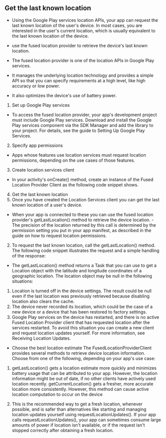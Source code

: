 ## Get the last known location 

- Using the Google Play services location APIs, your app can request the last known location of the user's device. In most cases, you are interested in the user's current location, which is usually equivalent to the last known location of the device.


- use the fused location provider to retrieve the device's last known location. 
- The fused location provider is one of the location APIs in Google Play services. 
- It manages the underlying location technology and provides a simple API so that you can specify requirements at a high level, like high accuracy or low power. 
- It also optimizes the device's use of battery power.

1. Set up Google Play services
- To access the fused location provider, your app's development project must include Google Play services. Download and install the Google Play services component via the SDK Manager and add the library to your project. For details, see the guide to Setting Up Google Play Services.

2. Specify app permissions
- Apps whose features use location services must request location permissions, depending on the use cases of those features.

3. Create location services client
- In your activity's onCreate() method, create an instance of the Fused Location Provider Client as the following code snippet shows.

4.  Get the last known location
1. Once you have created the Location Services client you can get the last known location of a user's device. 
- When your app is connected to these you can use the fused location provider's getLastLocation() method to retrieve the device location. - The precision of the location returned by this call is determined by the permission setting you put in your app manifest, as described in the guide on how to request location permissions.

2. To request the last known location, call the getLastLocation() method. The following code snippet illustrates the request and a simple handling of the response:


- The getLastLocation() method returns a Task that you can use to get a Location object with the latitude and longitude coordinates of a geographic location. The location object may be null in the following situations:

1. Location is turned off in the device settings. The result could be null even if the last location was previously retrieved because disabling location also clears the cache.
2. The device never recorded its location, which could be the case of a new device or a device that has been restored to factory settings.
3. Google Play services on the device has restarted, and there is no active Fused Location Provider client that has requested location after the services restarted. To avoid this situation you can create a new client and request location updates yourself. For more information, see Receiving Location Updates.


- Choose the best location estimate
The FusedLocationProviderClient provides several methods to retrieve device location information. Choose from one of the following, depending on your app's use case:

1. getLastLocation() gets a location estimate more quickly and minimizes battery usage that can be attributed to your app. However, the location information might be out of date, if no other clients have actively used location recently.
getCurrentLocation() gets a fresher, more accurate location more consistently. However, this method can cause active location computation to occur on the device

2. This is the recommended way to get a fresh location, whenever possible, and is safer than alternatives like starting and managing location updates yourself using requestLocationUpdates(). If your app calls requestLocationUpdates(), your app can sometimes consume large amounts of power if location isn't available, or if the request isn't stopped correctly after obtaining a fresh location.